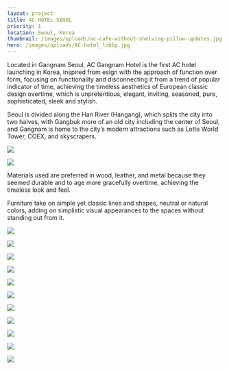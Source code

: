 ```yaml
---
layout: project
title: AC HOTEL SEOUL
priority: 1
location: Seoul, Korea
thumbnail: /images/uploads/ac-cafe-without-shelving-pillow-updates.jpg
hero: /images/uploads/AC-hotel_lobby.jpg
---
```

Located in Gangnam Seoul, AC Gangnam Hotel is the first AC hotel launching in Korea, inspired from esign with the approach of function over form, focusing on functionality and disconnecting it from a trend of popular indicator of time, achieving the timeless aesthetics of European classic design overtime, which is unpretentious, elegant, inviting, seasoned, pure, sophisticated, sleek and stylish.



Seoul is divided along the Han River (Hangang), which splits the city into two halves, with Gangbuk more of an old city including the center of Seoul, and Gangnam is home to the city’s modern attractions such as Lotte World Tower, COEX, and skyscrapers.

![](/images/uploads/ac-cafe-sketch.png)

![](/images/uploads/level-1-main-lobby-plan.jpg)

Materials used are preferred in wood, leather, and metal because they seemed durable and to age more gracefully overtime, achieving the timeless look and feel.

Furniture take on simple yet classic lines and shapes, neutral or natural colors, adding on simplistic visual appearances to the spaces without standing out from it.

<Spacer />

![](/images/uploads/AC-hotel_lobby.jpg)

![](/images/uploads/ac-cafe-without-shelving-pillow-updates.jpg)

<Spacer />
<Spacer />

![](/images/uploads/ac-cafe-with-shelving-pillow-updates.jpg)

![](/images/uploads/screen-shot-2022-02-09-at-11.29.22-pm.png)

<Spacer />
<Spacer />

![](/images/uploads/screen-shot-2022-02-09-at-11.30.59-pm.png)

![](/images/uploads/screen-shot-2022-02-09-at-11.30.30-pm.png)

<Spacer />
<Spacer />

![](/images/uploads/media-cafe.jpg)

![](/images/uploads/library-elev.png)

<Spacer />
<Spacer />

![](/images/uploads/lobby-elev.png)

![](/images/uploads/cafe-elev.png)

<Spacer />
<Spacer />

![](/images/uploads/pdr-1-wedding-set-up.jpeg)